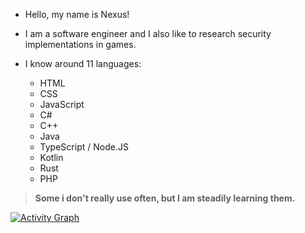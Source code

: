 - Hello, my name is Nexus!
- I am a software engineer and I also like to research security implementations in games.

- I know around 11 languages:
    - HTML
    - CSS
    - JavaScript
    - C#
    - C++
    - Java
    - TypeScript / Node.JS
    - Kotlin
    - Rust
    - PHP
> **Some i don't really use often, but I am steadily learning them.**



[![Activity Graph](https://github-readme-activity-graph.vercel.app/graph?username=Nexus0821&theme=github-compact)](https://github.com/ashutosh00710/github-readme-activity-graph)

